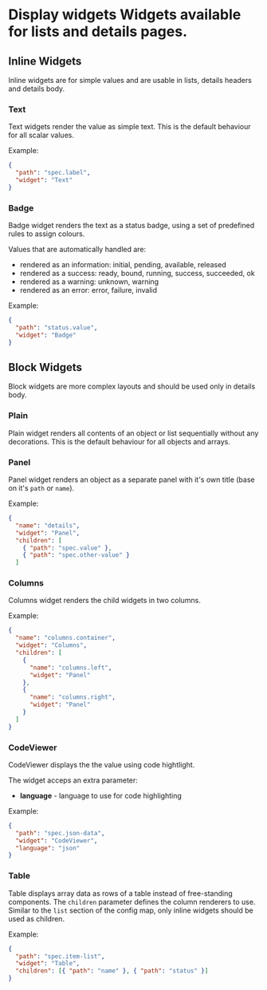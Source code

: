 # Display widgets Widgets available for lists and details pages.

## Inline Widgets

Inline widgets are for simple values and are usable in lists, details headers and details body.

### Text

Text widgets render the value as simple text. This is the default behaviour for all scalar values.

Example:

```json
{
  "path": "spec.label",
  "widget": "Text"
}
```

### Badge

Badge widget renders the text as a status badge, using a set of predefined rules to assign colours.

Values that are automatically handled are:

- rendered as an information: initial, pending, available, released
- rendered as a success: ready, bound, running, success, succeeded, ok
- rendered as a warning: unknown, warning
- rendered as an error: error, failure, invalid

Example:

```json
{
  "path": "status.value",
  "widget": "Badge"
}
```

## Block Widgets

Block widgets are more complex layouts and should be used only in details body.

### Plain

Plain widget renders all contents of an object or list sequentially without any decorations. This is the default behaviour for all objects and arrays.

### Panel

Panel widget renders an object as a separate panel with it's own title (base on it's `path` or `name`).

Example:

```json
{
  "name": "details",
  "widget": "Panel",
  "children": [
    { "path": "spec.value" },
    { "path": "spec.other-value" }
  ]
```

### Columns

Columns widget renders the child widgets in two columns.

Example:

```json
{
  "name": "columns.container",
  "widget": "Columns",
  "children": [
    {
      "name": "columns.left",
      "widget": "Panel"
    },
    {
      "name": "columns.right",
      "widget": "Panel"
    }
  ]
}
```

### CodeViewer

CodeViewer displays the the value using code hightlight.

The widget acceps an extra parameter:

- **language** - language to use for code highlighting

Example:

```json
{
  "path": "spec.json-data",
  "widget": "CodeViewer",
  "language": "json"
}
```

### Table

Table displays array data as rows of a table instead of free-standing components. The `children` parameter defines the column renderers to use. Similar to the `list` section of the config map, only inline widgets should be used as children.

Example:

```json
{
  "path": "spec.item-list",
  "widget": "Table",
  "children": [{ "path": "name" }, { "path": "status" }]
}
```
